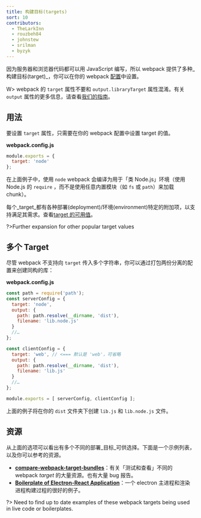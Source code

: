 ```yaml
---
title: 构建目标(targets)
sort: 10
contributors:
  - TheLarkInn
  - rouzbeh84
  - johnstew
  - srilman
  - byzyk
---
```


因为服务器和浏览器代码都可以用 JavaScript 编写，所以 webpack 提供了多种_构建目标(target)_，你可以在你的 webpack [配置](/configuration)中设置。

W> webpack 的 `target` 属性不要和 `output.libraryTarget` 属性混淆。有关 `output` 属性的更多信息，请查看[我们的指南](/concepts/output)。

## 用法

要设置 `target` 属性，只需要在你的 webpack 配置中设置 target 的值。

**webpack.config.js**

```javascript
module.exports = {
  target: 'node'
};
```

在上面例子中，使用 `node` webpack 会编译为用于「类 Node.js」环境（使用 Node.js 的 `require` ，而不是使用任意内置模块（如 `fs` 或 `path`）来加载 chunk）。

每个_target_都有各种部署(deployment)/环境(environment)特定的附加项，以支持满足其需求。查看[target 的可用值](/configuration/target)。

?>Further expansion for other popular target values

## 多个 Target

尽管 webpack 不支持向 `target` 传入多个字符串，你可以通过打包两份分离的配置来创建同构的库：

**webpack.config.js**

```javascript
const path = require('path');
const serverConfig = {
  target: 'node',
  output: {
    path: path.resolve(__dirname, 'dist'),
    filename: 'lib.node.js'
  }
  //…
};

const clientConfig = {
  target: 'web', // <=== 默认是 'web'，可省略
  output: {
    path: path.resolve(__dirname, 'dist'),
    filename: 'lib.js'
  }
  //…
};

module.exports = [ serverConfig, clientConfig ];
```

上面的例子将在你的 `dist` 文件夹下创建 `lib.js` 和 `lib.node.js` 文件。

## 资源

从上面的选项可以看出有多个不同的部署_目标_可供选择。下面是一个示例列表，以及你可以参考的资源。

* **[compare-webpack-target-bundles](https://github.com/TheLarkInn/compare-webpack-target-bundles)**：有关「测试和查看」不同的 webpack _target_ 的大量资源。也有大量 bug 报告。
* **[Boilerplate of Electron-React Application](https://github.com/chentsulin/electron-react-boilerplate)**：一个 electron 主进程和渲染进程构建过程的很好的例子。

?> Need to find up to date examples of these webpack targets being used in live code or boilerplates.
